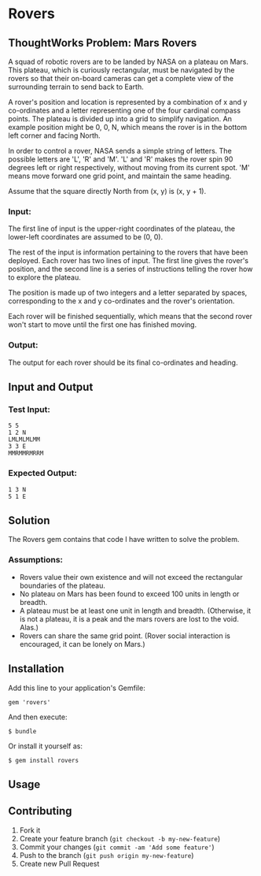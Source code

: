 # Rovers

## ThoughtWorks Problem: Mars Rovers

A squad of robotic rovers are to be landed by NASA on a plateau on Mars. This plateau, which is curiously rectangular, must be navigated by the rovers so that their on-board cameras can get a complete view of the surrounding terrain to send back to Earth.

A rover's position and location is represented by a combination of x and y co-ordinates and a letter representing one of the four cardinal compass points. The plateau is divided up into a grid to simplify navigation. An example position might be 0, 0, N, which means the rover is in the bottom left corner and facing North.

In order to control a rover, NASA sends a simple string of letters. The possible letters are 'L', 'R' and 'M'. 'L' and 'R' makes the rover spin 90 degrees left or right respectively, without moving from its current spot. 'M' means move forward one grid point, and maintain the same heading.

Assume that the square directly North from (x, y) is (x, y + 1).

### Input:
The first line of input is the upper-right coordinates of the plateau, the lower-left coordinates are assumed to be (0, 0).

The rest of the input is information pertaining to the rovers that have been deployed. Each rover has two lines of input. The first line gives the rover's position, and the second line is a series of instructions telling the rover how to explore the plateau.

The position is made up of two integers and a letter separated by spaces, corresponding to the x and y co-ordinates and the rover's orientation.

Each rover will be finished sequentially, which means that the second rover won't start to move until the first one has finished moving.


### Output:
The output for each rover should be its final co-ordinates and heading.

## Input and Output

### Test Input:

    5 5
    1 2 N
    LMLMLMLMM
    3 3 E
    MMRMMRMRRM

### Expected Output:

    1 3 N
    5 1 E

## Solution

The Rovers gem contains that code I have written to solve the problem.

### Assumptions:

* Rovers value their own existence and will not exceed the rectangular boundaries of the plateau.
* No plateau on Mars has been found to exceed 100 units in length or breadth.
* A plateau must be at least one unit in length and breadth. (Otherwise, it is not a plateau, it is a peak and the mars rovers are lost to the void. Alas.)
* Rovers can share the same grid point. (Rover social interaction is encouraged, it can be lonely on Mars.)

## Installation

Add this line to your application's Gemfile:

    gem 'rovers'

And then execute:

    $ bundle

Or install it yourself as:

    $ gem install rovers

## Usage



## Contributing

1. Fork it
2. Create your feature branch (`git checkout -b my-new-feature`)
3. Commit your changes (`git commit -am 'Add some feature'`)
4. Push to the branch (`git push origin my-new-feature`)
5. Create new Pull Request
